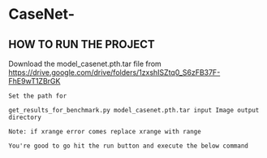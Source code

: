# CaseNet-

## HOW TO RUN THE PROJECT

Download the model_casenet.pth.tar file from https://drive.google.com/drive/folders/1zxshISZtq0_S6zFB37F-FhE9wT1ZBrGK

    Set the path for

    get_results_for_benchmark.py model_casenet.pth.tar input Image output directory

    Note: if xrange error comes replace xrange with range

    You're good to go hit the run button and execute the below command
